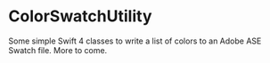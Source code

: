 # ColorSwatchUtility
Some simple Swift 4 classes to write a list of colors to an Adobe ASE Swatch file.
More to come.
